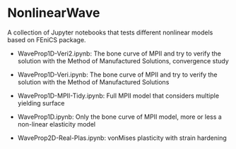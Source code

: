 # NonlinearWave
A collection of Jupyter notebooks that tests different nonlinear models based on FEniCS package.

- WaveProp1D-Veri2.ipynb: The bone curve of MPII and try to verify the solution with the Method of Manufactured Solutions, convergence study

- WaveProp1D-Veri.ipynb: The bone curve of MPII and try to verify the solution with the Method of Manufactured Solutions

- WaveProp1D-MPII-Tidy.ipynb: Full MPII model that considers multiple yielding surface

- WaveProp1D.ipynb: Only the bone curve of MPII model, more or less a non-linear elasticity model

- WaveProp2D-Real-Plas.ipynb: vonMises plasticity with strain hardening
